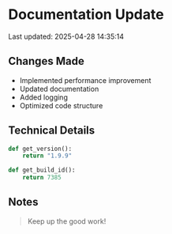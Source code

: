 # Documentation Update

Last updated: 2025-04-28 14:35:14

## Changes Made
- Implemented performance improvement
- Updated documentation
- Added logging
- Optimized code structure

## Technical Details
```python
def get_version():
    return "1.9.9"

def get_build_id():
    return 7385
```

## Notes
> Keep up the good work!
